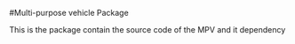 #Multi-purpose vehicle Package

This is the package contain the source code of the MPV and it dependency
